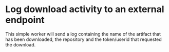 # Log download activity to an external endpoint

This simple worker will send a log containing the name of the artifact that has been downloaded, the repository and the token/userid that requested the download.